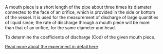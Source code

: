 A mouth piece is a short length of the pipe about three times its diameter connected to the face of an orifice, which is provided in the side or bottom of the vessel. It is used for the measurement of discharge of large quantities of liquid since; the rate of discharge through a mouth piece will be more than that of an orifice, for the same diameter and head. 

To determine the coefficients of discharge (Cod) of the given mouth piece. 

[Read more about the experiment in detail here](docs/4.Mouthpieces.pdf)

